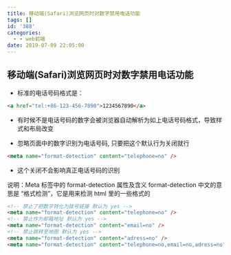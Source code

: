 ```yaml
---
title: 移动端(Safari)浏览网页时对数字禁用电话功能
tags: []
id: '388'
categories:
  - - web前端
date: 2019-07-09 22:05:00
---
```


## 移动端(Safari)浏览网页时对数字禁用电话功能

- 标准的电话号码格式是：

```html
<a href="tel:+86-123-456-7890">1234567890</a>
```

- 有时候不是电话号码的数字会被浏览器自动解析为如上电话号码格式，导致样式和布局改变

- 忽略页面中的数字识别为电话号码, 只要把这个默认行为关闭就行

```html
<meta name="format-detection" content="telephone=no" />
```

- 这个关闭不会影响真正电话号码的识别

说明：Meta 标签中的 format-detection 属性及含义
format-detection 中文的意思是 “格式检测”，它是用来检测 html 里的一些格式的

```html
<!-- 禁止了把数字转化为拨号链接 默认为 yes -->
<meta name="format-detection" content="telephone=no" />
<!-- 禁止作为邮箱地址 默认为 yes -->
<meta name="format-detection" content="email=no" />
<!-- 禁止跳转至地图 默认为 yes -->
<meta name="format-detection" content="adress=no" />
<meta name="format-detection" content="telephone=no,email=no,adress=no" />
```
